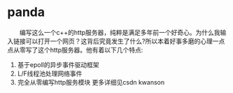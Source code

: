 # panda
  编写这么一个c++的http服务器，纯粹是满足多年前一个好奇心。为什么我输入链接可以打开一个网页？这背后究竟发生了什么?所以本着好事多磨的心理一点点从零写了这个http服务器。他有着以下几个特点:
1. 基于epoll的异步事件驱动框架
2. L/F线程池处理网络事件
3. 完全从零编写http服务模块
更多详细见csdn kwanson

